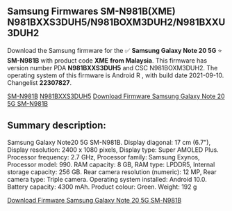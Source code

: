 <h2>Samsung Firmwares SM-N981B(XME) N981BXXS3DUH5/N981BOXM3DUH2/N981BXXU3DUH2</h2>
Download the Samsung firmware for the ✅ <strong>Samsung Galaxy Note 20 5G </strong> ⭐ <strong>SM-N981B</strong> with product code <strong>XME</strong> <strong> from Malaysia</strong>. This firmware has version number PDA <strong>N981BXXS3DUH5</strong> and CSC N981BOXM3DUH2. The operating system of this firmware is Android R , with build date 2021-09-10. Changelist <strong>22307827</strong>.


[SM-N981B](https://samfirm.shop/samsung/model/SM-N981B)
[N981BXXS3DUH5](https://samfirm.shop/samsung/pda/N981BXXS3DUH5)
[Download Firmware Samsung Galaxy Note 20 5G SM-N981B](https://samfirm.shop/samsung/firmware/454752)
<h2>Summary description:</h2>
<p>Samsung Galaxy Note20 5G SM-N981B. Display diagonal: 17 cm (6.7"), Display resolution: 2400 x 1080 pixels, Display type: Super AMOLED Plus. Processor frequency: 2.7 GHz, Processor family: Samsung Exynos, Processor model: 990. RAM capacity: 8 GB, RAM type: LPDDR5, Internal storage capacity: 256 GB. Rear camera resolution (numeric): 12 MP, Rear camera type: Triple camera. Operating system installed: Android 10.0. Battery capacity: 4300 mAh. Product colour: Green. Weight: 192 g</p>


[Download Firmware Samsung Galaxy Note 20 5G SM-N981B](https://samfirm.shop/samsung/firmware/454752)
